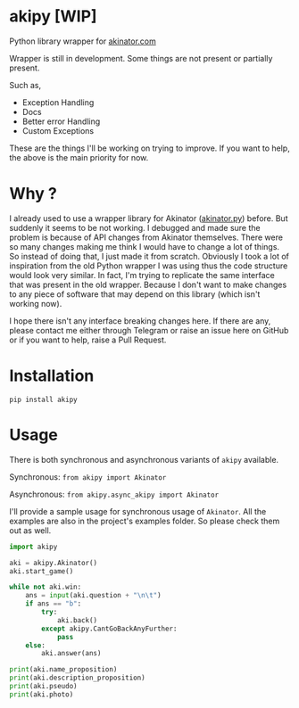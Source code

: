 # akipy [WIP]
Python library wrapper for [akinator.com](https://akinator.com)

Wrapper is still in development.
Some things are not present or partially present.

Such as,
* Exception Handling
* Docs
* Better error Handling
* Custom Exceptions

These are the things I'll be working on trying to improve. If you want to help,
the above is the main priority for now.

# Why ?
I already used to use a wrapper library for Akinator ([akinator.py](https://github.com/Ombucha/akinator.py)) before.
But suddenly it seems to be not working. I debugged and made 
sure the problem is because of API changes from Akinator themselves. 
There were so many changes making me think I would have to change a lot of things. 
So instead of doing that, I just made it from scratch. Obviously I took a lot 
of inspiration from the old Python wrapper I was using thus the code structure 
would look very similar. In fact, I'm trying to replicate the same interface that 
was present in the old wrapper. Because I don't want to make changes to any piece 
of software that may depend on this library (which isn't working now).

I hope there isn't any interface breaking changes here. If there are any, please 
contact me either through Telegram or raise an issue here on GitHub or if you want 
to help, raise a Pull Request.

# Installation

`pip install akipy`

# Usage

There is both synchronous and asynchronous variants of `akipy` available.

Synchronous: `from akipy import Akinator`

Asynchronous: `from akipy.async_akipy import Akinator`

I'll provide a sample usage for synchronous usage of `Akinator`.
All the examples are also in the project's examples folder. So please check them out as well.

```python
import akipy

aki = akipy.Akinator()
aki.start_game()

while not aki.win:
    ans = input(aki.question + "\n\t")
    if ans == "b":
        try:
            aki.back()
        except akipy.CantGoBackAnyFurther:
            pass
    else:
        aki.answer(ans)

print(aki.name_proposition)
print(aki.description_proposition)
print(aki.pseudo)
print(aki.photo)
```






